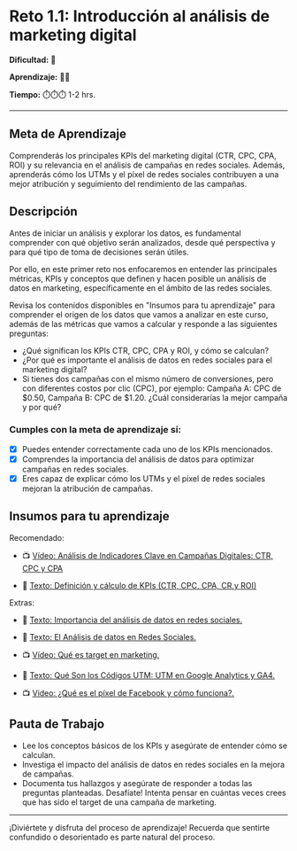# Reto 1.1: Introducción al análisis de marketing digital


**Dificultad:** 🌻


**Aprendizaje:** 🍯🍯


**Tiempo:** ⏱️️⏱️️⏱️️ 1-2 hrs.




---

## Meta de Aprendizaje
Comprenderás los principales KPIs del marketing digital (CTR, CPC, CPA, ROI) y su relevancia en el análisis de campañas en redes sociales. Además, aprenderás cómo los UTMs y el píxel de redes sociales contribuyen a una mejor atribución y seguimiento del rendimiento de las campañas.

## Descripción
Antes de iniciar un análisis y explorar los datos, es fundamental comprender con qué objetivo serán analizados, desde qué perspectiva y para qué tipo de toma de decisiones serán útiles.

Por ello, en este primer reto nos enfocaremos en entender las principales métricas, KPIs y conceptos que definen y hacen posible un análisis de datos en marketing, específicamente en el ámbito de las redes sociales.

Revisa los contenidos disponibles en "Insumos para tu aprendizaje" para comprender el origen de los datos que vamos a analizar en este curso, además de las métricas que vamos a calcular y responde a las siguientes preguntas:
- ¿Qué significan los KPIs CTR, CPC, CPA y ROI, y cómo se calculan?
- ¿Por qué es importante el análisis de datos en redes sociales para el marketing digital?
- Si tienes dos campañas con el mismo número de conversiones, pero con diferentes costos por clic (CPC), por ejemplo: Campaña A: CPC de $0.50, Campaña B: CPC de $1.20. ¿Cuál considerarías la mejor campaña y por qué?



### Cumples con la meta de aprendizaje si:
- [x] Puedes entender correctamente cada uno de los KPIs mencionados.
- [x] Comprendes la importancia del análisis de datos para optimizar campañas en redes sociales.
- [x] Eres capaz de explicar cómo los UTMs y el píxel de redes sociales mejoran la atribución de campañas.

## Insumos para tu aprendizaje
Recomendado: 
- 📺 [Vídeo: Análisis de Indicadores Clave en Campañas Digitales: CTR, CPC y CPA](https://www.loom.com/share/a6b71a643e5d492ea889a4a7c0d33311?sid=90c41eb5-ad78-4f82-a1f2-5e875a87551b)

- 📄 [Texto: Definición y cálculo de KPIs (CTR, CPC, CPA, CR,y ROI)](https://docs.google.com/document/d/1wFkWk1OzjN3mQ9Re2_d94r4ujUFF0nsOS2aiuyLJ9Xc/edit?usp=sharing)

Extras:
- 📄 [Texto: Importancia del análisis de datos en redes sociales.](https://docs.google.com/document/d/1tihfuKd_FR8JSS7-PXzn5kj2mv-ykr0GFhKTwIknIoI/edit?usp=sharing)

- 📄 [Texto: El Análisis de datos en Redes Sociales.](https://www.kampal.com/el-analisis-de-datos-en-redes-sociales-%EF%BB%BF/#:~:text=El%20An%C3%A1lisis%20de%20datos%20en%20Redes%20Sociales%20genera%20informaci%C3%B3n%20concreta,campa%C3%B1as%20orientadas%20hacia%20objetivos%20concretos.)

- 📺 [Vídeo: Qué es target en marketing.](https://www.youtube.com/watch?v=a9kqj7Wjlxo)

- 📄 [Texto: Qué Son los Códigos UTM: UTM en Google Analytics y GA4.](https://es.semrush.com/blog/parametros-utm-seguimiento-campanas-online/?g_network=g&g_keyword=&g_acctid=951-454-0426&g_campaign=ES_SRCH_DSA_Blog_ES&g_keywordid=dsa-2229731903183&g_adtype=search&g_adid=678247170141&g_campaignid=19249322774&g_adgroupid=157746394009&kw=&cmp=ES_SRCH_DSA_Blog_ES&label=dsa_pagefeed&Network=g&Device=c&utm_content=678247170141&kwid=dsa-2229731903183&cmpid=19249322774&agpid=157746394009&BU=Core&extid=109493039441&adpos=&gad_source=1&gclid=CjwKCAiAzba9BhBhEiwA7glbavRXjJDEkBqRk91GZ00iI1nbRthHB2y2P790cSdTmt1_6UPqnC6vshoCak8QAvD_BwE)

- 📺 [Video: ¿Qué es el píxel de Facebook y cómo funciona?.](https://www.youtube.com/watch?v=8SZ5inXbXuM)

## Pauta de Trabajo
- Lee los conceptos básicos de los KPIs y asegúrate de entender cómo se calculan. 
- Investiga el impacto del análisis de datos en redes sociales en la mejora de campañas. 
- Documenta tus hallazgos y asegúrate de responder a todas las preguntas planteadas. Desafíate! Intenta pensar en cuántas veces crees que has sido el target de una campaña de marketing.


---


¡Diviértete y disfruta del proceso de aprendizaje! Recuerda que sentirte confundido o desorientado es parte natural del proceso.
